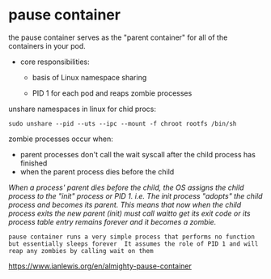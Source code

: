 <h1> pause container </h1>

the pause container serves as the "parent container" for all of the containers in your pod. 

  - core responsibilities:
  
    - basis of Linux namespace sharing
    
    - PID 1 for each pod and reaps zombie processes
    
  unshare namespaces in  linux for chid procs:
  
 `sudo unshare --pid --uts --ipc --mount -f chroot rootfs /bin/sh`
 
 
 zombie processes occur when:
 
 
  - parent processes don't call the wait syscall after the child process has finished
  - when the parent process dies before the child


*When a process' parent dies before the child, the OS assigns the child process to the "init" process or PID 1. i.e. The init process "adopts" the child process and becomes its parent. This means that now when the child process exits the new parent (init) must call waitto get its exit code or its process table entry remains forever and it becomes a zombie.*



`pause container runs a very simple process that performs no function but essentially sleeps forever 
 It assumes the role of PID 1 and will reap any zombies by calling wait on them `

 
 https://www.ianlewis.org/en/almighty-pause-container
